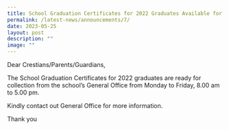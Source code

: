 ```yaml
---
title: School Graduation Certificates for 2022 Graduates Available for Pick up
permalink: /latest-news/announcements/7/
date: 2023-05-25
layout: post
description: ""
image: ""
---
```

Dear Crestians/Parents/Guardians,

The School Graduation Certificates for 2022 graduates are ready for collection from the school’s General Office from Monday to Friday, 8.00 am to 5.00 pm.

Kindly contact out General Office for more information.

Thank you